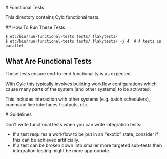 # Functional Tests

This directory contains Cylc functional tests.

## How To Run These Tests

```console
$ etc/bin/run-functional-tests tests/ flakytests/
$ etc/bin/run-functional-tests tests/ flakytests/ -j 4  # 4 tests in parallel
```

## What Are Functional Tests

These tests ensure end-to-end functionality is as expected.

With Cylc this typically involves building workflow configurations which
cause many parts of the system (and other systems) to be activated.

This includes interaction with other systems (e.g. batch schedulers),
command line interfaces / outputs, etc.

# Guidelines

Don't write functional tests when you can write integration tests:

* If a test requires a workflow to be put in an "exotic" state, consider if
  this can be achieved artificially.
* If a test can be broken down into smaller more targeted sub-tests then
  integration testing might be more appropriate.
